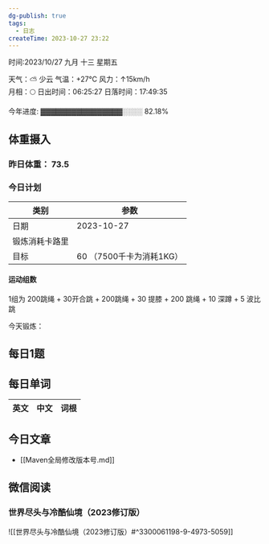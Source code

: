 ```yaml
---
dg-publish: true
tags:
  - 日志
createTime: 2023-10-27 23:22
---
```



时间:2023/10/27 九月 十三 星期五

天气：⛅️  少云 气温：+27°C 风力：↑15km/h  
月相：🌕 日出时间：06:25:27 日落时间：17:49:35

今年进度: ▓▓▓▓▓▓▓▓▓▓▓▓▓▓▓▓░░░░ 82.18%

## 体重摄入

### 昨日体重： 73.5
### 今日计划

| 类别           | 参数                    |
| -------------- | ----------------------- |
| 日期           | 2023-10-27               |
| 锻炼消耗卡路里 | |
| 目标           | 60      （7500千卡为消耗1KG）                |


#### 运动组数

1组为 200跳绳 + 30开合跳 + 200跳绳 + 30 提膝 + 200 跳绳 + 10 深蹲 + 5 波比跳

今天锻炼：





## 每日1题


## 每日单词

| 英文       | 中文       |词根|
| ---------- | ---------- | ---|


## 今日文章
 
- [[Maven全局修改版本号.md]]

## 微信阅读

<!-- start of weread -->

### 世界尽头与冷酷仙境（2023修订版）
![[世界尽头与冷酷仙境（2023修订版）#^3300061198-9-4973-5059]]

<!-- end of weread -->
